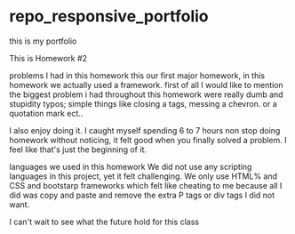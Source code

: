 # repo_responsive_portfolio

this is my portfolio
 
This is Homework #2
 
problems I had in this homework
this our first major homework, in this homework we actually used a framework. first of all I would like to mention the biggest problem i had throughout this homework were really dumb and stupidity typos; simple things like closing a tags, messing a chevron. or a quotation mark ect..
 
I also enjoy doing it. I caught myself spending 6 to 7 hours non stop doing homework without noticing, it felt good when you finally solved a problem. I feel like that's just the beginning of it.
 
languages we used in this homework
We did not use any scripting languages in this project, yet it felt challenging. We only use HTML% and CSS and bootstarp frameworks which felt like cheating to me because all I did was copy and paste and remove the extra P tags or div tags I did not want.
 
I can't wait to see what the future hold for this class



